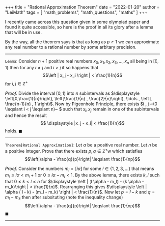 +++
title = "Rational Approximation Theorem"
date = "2022-01-20"
author = "LeiMath"
tags = [
    "math_problems",
    "math_questions",
    "maths"
]
+++

I recently came across this question given in some olympiad paper and found it quite accessible, so here is the proof in all its glory after a lemma that will be in use.

By the way, all the theorem says is that as long as $p \geqslant 1$ we can approximate any real number to a rational number by some arbitary precision.

---

`Lemma`: Consider $n+1$ positive real numbers $x_0, x_1, x_2, x_3, \ldots, x_n$ all being in $[0,1)$ then for any $i \neq j$ and $i > j$ it so happens that $$\left | x_j - x_i \right | < \frac{1}{n}$$ for $i,j \in \mathbb{Z}^+$

_Proof._ Divide the interval $[0,1)$ into $n$ subintervals as $\displaystyle \left[0,\frac{1}{n}\right), \left[\frac{1}{n} , \frac{2}{n}\right), \ldots , \left [ \frac{n-1}{n} , 1 \right)$. Now by Pigeonhole Principle, there exists $i , j ~(0 \leqslant i < j \leqslant n)~ $ such that $x_i,x_j$ remain in one of the subintervals and hence the result $$ \displaystyle |x_j - x_i| < \frac{1}{n}$$ holds. $\blacksquare$


---


`Theorem[Rational Approximation]`: Let $\alpha$ be a positive real number. Let $n$ be a positive integer. Prove that there exists $p,q \in \mathbb{Z}^+$w which satisfies $$\left|\alpha - \frac{q}{p}\right| \leqslant \frac{1}{np}$$ 

_Proof._ Consider the numbers $m_i = [i \alpha]$ for some $i \in \lbrace 1,2,3, \ldots \rbrace$ that means $m_i \leqslant i \alpha < m_i + 1$ or $0 \leqslant i \alpha - m_i < 1$. By the above lemma, there exists $k,l$ such that $0 \leqslant k < l \leqslant n$ for $\displaystyle \left | (l \alpha - m_l) - (k \alpha - m_k)\right | < \frac{1}{n}$. Rearranging this gives $\displaystyle \left | \alpha ( l - k) - (m_l - m_k) \right | < \frac{1}{n}$. Now let $p = l - k$ and $q = m_l - m_k$ then after subsituting (note the inequality change)  $$\left|\alpha - \frac{q}{p}\right| \leqslant \frac{1}{np}$$ $\blacksquare$

---

